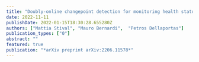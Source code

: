 ```yaml
---
title: "Doubly-online changepoint detection for monitoring health status during sports activities"
date: 2022-11-11
publishDate: 2022-01-15T18:30:28.655280Z
authors: ["Mattia Stival", "Mauro Bernardi",  "Petros Dellaportas"]
publication_types: ["0"]
abstract: ""
featured: true
publication: "*arXiv preprint arXiv:2206.11578*"
---
```



